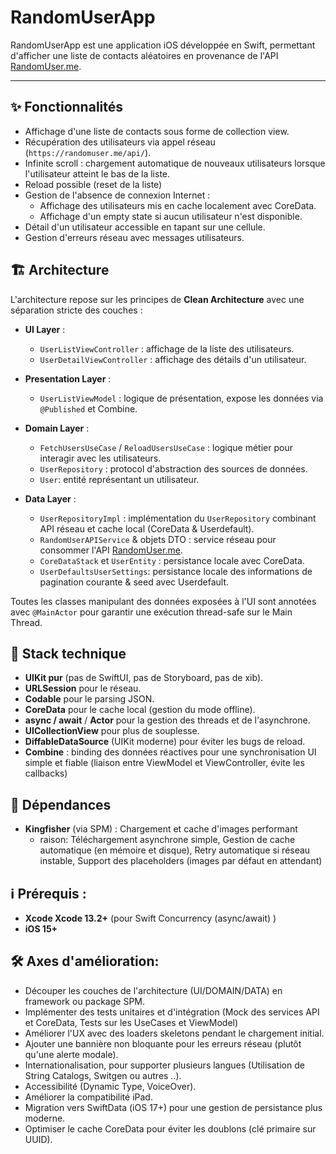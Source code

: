 # RandomUserApp

RandomUserApp est une application iOS développée en Swift, permettant d'afficher une liste de contacts aléatoires en provenance de l'API [RandomUser.me](https://randomuser.me/).

---

## ✨ Fonctionnalités

- Affichage d'une liste de contacts sous forme de collection view.
- Récupération des utilisateurs via appel réseau (`https://randomuser.me/api/`).
- Infinite scroll : chargement automatique de nouveaux utilisateurs lorsque l'utilisateur atteint le bas de la liste.
- Reload possible (reset de la liste)
- Gestion de l'absence de connexion Internet :
  - Affichage des utilisateurs mis en cache localement avec CoreData.
  - Affichage d'un empty state si aucun utilisateur n'est disponible.
- Détail d'un utilisateur accessible en tapant sur une cellule.
- Gestion d'erreurs réseau avec messages utilisateurs.


## 🏗️ Architecture

L'architecture repose sur les principes de **Clean Architecture** avec une séparation stricte des couches :

- **UI Layer** :
  - `UserListViewController` : affichage de la liste des utilisateurs.
  - `UserDetailViewController` : affichage des détails d'un utilisateur.
- **Presentation Layer** :
  - `UserListViewModel` : logique de présentation, expose les données via `@Published` et Combine.
    
- **Domain Layer** :
  - `FetchUsersUseCase` / `ReloadUsersUseCase` : logique métier pour interagir avec les utilisateurs.
  - `UserRepository` : protocol d'abstraction des sources de données.
  - `User`: entité représentant un utilisateur.
    
- **Data Layer** :
  - `UserRepositoryImpl` : implémentation du `UserRepository` combinant API réseau et cache local (CoreData & Userdefault).
  - `RandomUserAPIService` & objets DTO : service réseau pour consommer l'API [RandomUser.me](https://randomuser.me/).
  - `CoreDataStack` et `UserEntity` : persistance locale avec CoreData.
  - `UserDefaultsUserSettings`: persistance locale des informations de pagination courante & seed avec Userdefault.

Toutes les classes manipulant des données exposées à l'UI sont annotées avec `@MainActor` pour garantir une exécution thread-safe sur le Main Thread.


## 🔧 Stack technique
- **UIKit pur** (pas de SwiftUI, pas de Storyboard, pas de xib).
- **URLSession** pour le réseau.
- **Codable** pour le parsing JSON.
- **CoreData** pour le cache local (gestion du mode offline).
- **async / await** / **Actor** pour la gestion des threads et de l'asynchrone.
- **UICollectionView** pour plus de souplesse.
- **DiffableDataSource** (UIKit moderne) pour éviter les bugs de reload.
- **Combine** : binding des données réactives pour une synchronisation UI simple et fiable (liaison entre ViewModel et ViewController, évite les callbacks)

## 🔧 Dépendances

- **Kingfisher** (via SPM) : Chargement et cache d'images performant
  - raison: Téléchargement asynchrone simple, Gestion de cache automatique (en mémoire et disque), Retry automatique si réseau instable, Support des placeholders (images par défaut en attendant)


## ℹ️ Prérequis :
- **Xcode Xcode 13.2+** (pour Swift Concurrency (async/await) )
- **iOS 15+**

## 🛠️ Axes d'amélioration:
- Découper les couches de l'architecture (UI/DOMAIN/DATA) en framework ou package SPM.
- Implémenter des tests unitaires et d'intégration (Mock des services API et CoreData, Tests sur les UseCases et ViewModel)
- Améliorer l'UX avec des loaders skeletons pendant le chargement initial.
- Ajouter une bannière non bloquante pour les erreurs réseau (plutôt qu'une alerte modale).
- Internationalisation, pour supporter plusieurs langues (Utilisation de String Catalogs, Switgen ou autres ..).
- Accessibilité (Dynamic Type, VoiceOver).
- Améliorer la compatibilité iPad.
- Migration vers SwiftData (iOS 17+) pour une gestion de persistance plus moderne.
- Optimiser le cache CoreData pour éviter les doublons (clé primaire sur UUID).
